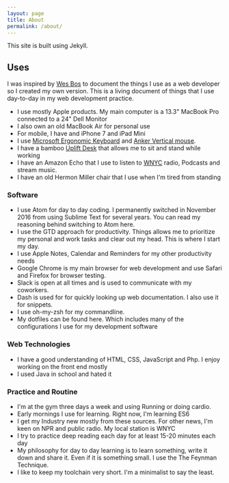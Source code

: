 ```yaml
---
layout: page
title: About
permalink: /about/
---
```


This site is built using Jekyll.

## Uses

I was inspired by [Wes Bos](http://wesbos.com/uses) to document the things I use as a web developer so I created my own version. This is a living document of things that I use day-to-day in my web development practice.

- I use mostly Apple products. My main computer is a 13.3" MacBook Pro connected to a 24" Dell Monitor
- I also own an old MacBook Air for personal use
- For mobile, I have and iPhone 7 and iPad Mini
- I use [Microsoft Ergonomic Keyboard](http://a.co/9sjwGmV) and [Anker Vertical mouse](http://a.co/1Yajje6).
- I have a bamboo [Uplift Desk](http://www.upliftdesk.com/) that allows me to sit and stand while working
- I have an Amazon Echo that I use to listen to [WNYC](http://www.wnyc.org/) radio, Podcasts and stream music.
- I have an old Hermon Miller chair that I use when I'm tired from standing

### Software

- I use Atom for day to day coding. I permanently switched in November 2016 from using Sublime Text for several years. You can read my reasoning behind switching to Atom here.
- I use the GTD approach for productivity. Things allows me to prioritize my personal and work tasks and clear out my head. This is where I start my day.
- I use Apple Notes, Calendar and Reminders for my other productivity needs
- Google Chrome is my main browser for web development and use Safari and Firefox for browser testing.
- Slack is open at all times and is used to communicate with my coworkers.
- Dash is used for for quickly looking up web documentation. I also use it for snippets.
- I use oh-my-zsh for my commandline.
- My dotfiles can be found here. Which includes many of the configurations I use for my development software  

### Web Technologies

- I have a good understanding of HTML, CSS, JavaScript and Php. I enjoy working on the front end mostly
- I used Java in school and hated it

### Practice and Routine

- I'm at the gym three days a week and using Running or doing cardio.
- Early mornings I use for learning. Right now, I'm learning ES6
- I get my Industry new mostly from these sources. For other news, I'm keen on NPR and public radio. My local station is WNYC
- I try to practice deep reading each day for at least 15-20 minutes each day
- My philosophy for day to day learning is to learn something, write it down and share it. Even if it is something small. I use the The Feynman Technique.
- I like to keep my toolchain very short. I'm a minimalist to say the least.
